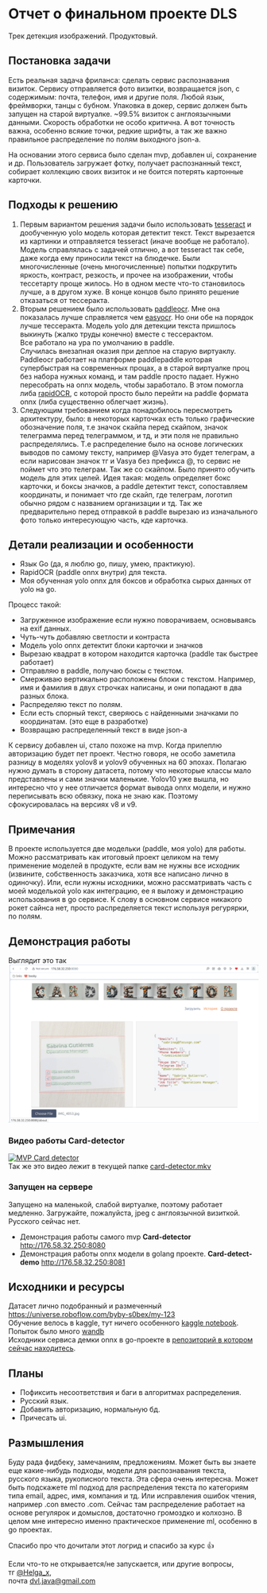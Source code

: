 
# Отчет о финальном проекте DLS
Трек детекция изображений. Продуктовый.

## Постановка задачи
Есть реальная задача фриланса: сделать сервис распознавания визиток. Сервису отправляется фото визитки, возвращается json,
с содержимым: почта, телефон, имя и другие поля.
Любой язык, фреймворки, танцы с бубном. Упаковка в докер, сервис должен быть запущен на старой виртуалке. 
~99.5% визиток с англоязычными данными. Скорость обработки не особо критична. 
А вот точность важна, особенно всякие точки, редкие шрифты, а так же важно правильное распределение по полям выходного json-а.

На основании этого сервиса было сделан mvp, добавлен ui, сохранение и др. Пользователь загружает фотку, получает распознанный текст,
собирает коллекцию своих визиток и не боится потерять картонные карточки. 

## Подходы к решению
1. Первым вариантом решения задачи было использовать [tesseract](https://github.com/tesseract-ocr/tesseract) 
и дообученную yolo модель которая детектит текст. 
Текст вырезается из картинки и отправляется tesseract (иначе вообще не работало). 
Модель справлялась с задачей отлично, а вот tesseract так себе, даже когда ему приносили текст на блюдечке. 
Были многочисленные (очень многочисленные) попытки подкрутить яркость, контраст, резкость, и прочее на изображении, 
чтобы тессетарту проще жилось. Но в одном месте что-то становилось лучше, а в другом хуже. 
В конце концов было принято решение отказаться от тессеракта.
2. Вторым решением было использовать [paddleocr](https://github.com/PaddlePaddle/PaddleOCR). Мне она показалась лучше справляется чем [easyocr](https://github.com/JaidedAI/EasyOCR).
Но они обе на порядок лучше тессеракта. Модель yolo для детекции текста пришлось выкинуть (жалко труды конечно) вместе с тессерактом. <br>
Все работало на ура по умолчанию в paddle.<br>
Случилась внезапная оказия при деплое на старую виртуаклу. Paddleocr работает на платформе paddlepaddle которая супербыстрая на современных процах,
а в старой виртуалке проц без набора нужных команд, и там paddle просто падает. Нужно пересобрать на onnx модель, чтобы заработало. 
В этом помогла либа [rapidOCR](https://github.com/RapidAI/RapidOCR), с которой просто было перейти на paddle формата onnx (либа существенно облегчает жизнь).
3. Следующим требованием когда понадобилось пересмотреть архитектуру, было: в некоторых карточках есть только графические 
обозначение поля, т.е значок скайпа перед скайпом, значок телеграмма перед телеграммом, и тд, и эти поля не правильно распределялись. 
Т.е распределение было на основе логических выводов по самому тексту, например @Vasya это будет телеграм, 
а если нарисован значок тг и Vasya без префикса @, то сервис не поймет что это телеграм. Так же со скайпом. 
Было принято обучить модель для этих целей. Идея такая: модель определяет бокс карточки, и боксы значков, а paddle детектит текст, 
сопоставляем координаты, и понимает что где скайп, где телеграм, логотип обычно рядом с названием организации и тд. 
Так же предварительно перед отправкой в paddle вырезаю из изначального фото только интересующую часть, кде карточка.

## Детали реализации и особенности
- Язык Go (да, я люблю go, пишу, умею, практикую).
- RapidOCR (paddle onnx внутри) для текста.
- Моя обученная yolo onnx для боксов и обработка сырых данных от yolo на go. 

Процесс такой: 
- Загруженное изображение если нужно поворачиваем, основываясь на exif данных. 
- Чуть-чуть добавляю светлости и контраста
- Модель yolo onnx детектит блоки карточки и значков
- Вырезаю квадрат в котором находится карточка (paddle так быстрее работает)
- Отправляю в paddle, получаю боксы с текстом.
- Смерживаю вертикально расположены блоки с текстом. Например, имя и фамилия в двух строчках написаны, и они попадают в два разных блока. 
- Распределяю текст по полям.
- Если есть спорный текст, сверяюсь с найденными значками по координатам. (это еще в разработке)
- Возвращаю распределенный текст в виде json-a

К сервису добавлен ui, стало похоже на mvp. Когда прилеплю авторизацию будет пет проект.
Честно говоря, не особо заметила разницу в моделях yolov8 и yolov9 обученных на 60 эпохах. 
Полагаю нужно думать в сторону датасета, потому что некоторые классы мало представлены и сами значки маленькие. 
Yolov10 уже вышла, но интересно что у нее отличается формат вывода onnx модели, и нужно переписывать всю обвязку, пока не знаю как.
Поэтому сфокусировалась на версиях v8 и v9.

## Примечания 
В проекте используется две модельки (paddle, моя yolo) для работы. Можно рассматривать как итоговый проект целиком на тему применение моделей в продукте, 
если вам не нужны все исходник (извините, собственность заказчика, хотя все написано лично в одиночку). 
Или, если нужны исходники, можно рассматривать часть с моей моделькой yolo как интеграцию, ее я выложу и демонстрацию использования в go сервисе.
К слову в основном сервисе никакого рокет сайнса нет, просто распределяется текст используя регурярки, по полям. 

## Демонстрация работы
Выглядит это так 
![img](Screenshot%20from%202024-07-12%2016-18-18.png)

### Видео работы Card-detector 
[![MVP Card detector](https://img.youtube.com/vi/_SnE98tgp7Q/0.jpg)](https://youtu.be/_SnE98tgp7Q) <br>
Так же это видео лежит в текущей папке [card-detector.mkv](card-detector.mkv)

### Запущен на сервере
Запущено на маленькой, слабой виртуалке, поэтому работает медленно.
Загружайте, пожалуйста, jpeg с англоязычной визиткой. Русского сейчас нет. 

- Демонстрация работы самого mvp **Card-detector** http://176.58.32.250:8080
- Демонстрация работы onnx модели в golang проекте. **Card-detect-demo** http://176.58.32.250:8081

## Исходники и ресурсы
Датасет лично подобранный и размеченный https://universe.roboflow.com/byby-s0bex/my-123 <br>
Обучение велось в kaggle, тут ничего особенного [kaggle notebook](https://www.kaggle.com/code/olgagrazhdanova/yolo-with-ultralystic).<br>
Попыток было много [wandb](https://wandb.ai/i-wonderful/yolo-cards) <br>
Исходники сервиса демки onnx в go-проекте в [репозиторий в котором сейчас находитесь](https://github.com/i-wonderful/card-detect-demo).<br>

## Планы
- Пофиксить несоответствия и баги в алгоритмах распределения.
- Русский язык.
- Добавить авторизацию, нормальную бд.
- Причесать ui.

## Размышления
Буду рада фидбеку, замечаниям, предложениям. 
Может быть вы знаете еще какие-нибудь подходы, модели для распознавания текста, русского языка, рукописного текста. 
Эта сфера очень интересна. 
Может быть подскажете ml подход для распределения текста по категориям типа email, адрес, имя, компания и тд. 
Или исправления ошибок чтения, например .con вместо .com. 
Сейчас там распределение работает на основе регулярок и домыслов, достаточно громоздко и колхозно. 
В целом мне интересно именно практическое применение ml, особенно в go проектах.

Спасибо про что дочитали этот логрид и спасибо за курс :thumbsup:

Если что-то не открывается/не запускается, или другие вопросы, <br> 
тг [@Helga_x](http://t.me/Helga_x), <br>
почта [dvl.java@gmail.com](mailto:dvl.java@gmail.com)

